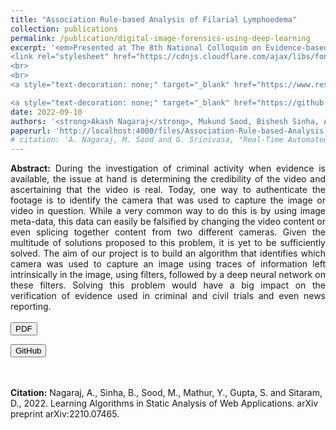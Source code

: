 ```yaml
---
title: "Association Rule-based Analysis of Filarial Lymphoedema"
collection: publications
permalink: /publication/digital-image-forensics-using-deep-learning
excerpt: '<em>Presented at The 8th National Colloquim on Evidence-based Integrative Medicine.</em>
<link rel="stylesheet" href="https://cdnjs.cloudflare.com/ajax/libs/font-awesome/6.2.0/css/all.min.css" integrity="sha512-xh6O/CkQoPOWDdYTDqeRdPCVd1SpvCA9XXcUnZS2FmJNp1coAFzvtCN9BmamE+4aHK8yyUHUSCcJHgXloTyT2A==" crossorigin="anonymous" referrerpolicy="no-referrer" />
<br>
<br>
<a style="text-decoration: none;" target="_blank" href="https://www.researchgate.net/publication/345346069_Association_Rule-based_Analysis_of_Filarial_lymphoedema"><button type="button" class="btn btn-primary" style="background-color: #bd1f36;"><i class="fa-solid fa-file-pdf"></i> ResearchGate</button></a>

<a style="text-decoration: none;" target="_blank" href="https://github.com/grassknoted/Digital-Image-Forensics"><button  style="background-color: #7ce38b;" type="button" class="btn btn-info"><i class="fa-brands fa-github"></i> GitHub</button></a>'
date: 2022-09-10
authors: '<strong>Akash Nagaraj</strong>, Mukund Sood, Bishesh Sinha, Ashok Raman, Dinkar Sitaram'
paperurl: 'http://localhost:4000/files/Association-Rule-based-Analysis-of-Filarial_Lymphoedema.pdf'
# citation: 'A. Nagaraj, M. Sood and G. Srinivasa, "Real-Time Automated Answer Scoring," 2018 IEEE 18th International Conference on Advanced Learning Technologies (ICALT), 2018, pp. 231-232, doi: 10.1109/ICALT.2018.00122.'
---
```

<link href="https://cdn.jsdelivr.net/npm/bootstrap@5.2.2/dist/css/bootstrap.min.css" rel="stylesheet" integrity="sha384-Zenh87qX5JnK2Jl0vWa8Ck2rdkQ2Bzep5IDxbcnCeuOxjzrPF/et3URy9Bv1WTRi" crossorigin="anonymous">
<script src="https://cdn.jsdelivr.net/npm/bootstrap@5.2.2/dist/js/bootstrap.bundle.min.js" integrity="sha384-OERcA2EqjJCMA+/3y+gxIOqMEjwtxJY7qPCqsdltbNJuaOe923+mo//f6V8Qbsw3" crossorigin="anonymous"></script>
<link rel="stylesheet" href="https://cdnjs.cloudflare.com/ajax/libs/font-awesome/6.2.0/css/all.min.css" integrity="sha512-xh6O/CkQoPOWDdYTDqeRdPCVd1SpvCA9XXcUnZS2FmJNp1coAFzvtCN9BmamE+4aHK8yyUHUSCcJHgXloTyT2A==" crossorigin="anonymous" referrerpolicy="no-referrer" />

<div style="text-align: justify; text-justify: inter-word;"><strong>Abstract:</strong> During the investigation of criminal activity when evidence is available, the issue at hand is determining the credibility of the video and ascertaining that the video is real. Today, one way to authenticate the footage is to identify the camera that was used to capture the image or video in question. While a very common way to do this is by using image meta-data, this data can easily be falsified by changing the video content or even splicing together content from two different cameras. Given the multitude of solutions proposed to this problem, it is yet to be sufficiently solved. The aim of our project is to build an algorithm that identifies which camera was used to capture an image using traces of information left intrinsically in the image, using filters, followed by a deep neural network on these filters. Solving this problem would have a big impact on the verification of evidence used in criminal and civil trials and even news reporting.</div>
<br>
<div>
<a style="text-decoration: none;" target="_blank" href="http://localhost:4000/files/Association-Rule-based-Analysis-of-Filarial_Lymphoedema.pdf"><button type="button" class="btn btn-primary"><i class="fa-solid fa-file-pdf"></i> PDF</button></a>

<a style="text-decoration: none;" target="_blank" href="https://github.com/grassknoted/Digital-Image-Forensics"><button type="button" class="btn btn-info"><i class="fa-brands fa-github"></i> GitHub</button></a>

<!-- <a style="text-decoration: none;" target="_blank" href="https://www.kaggle.com/competitions/sp-society-camera-model-identification/data"><button type="button" class="btn btn-warning"><i class="fa-solid fa-database"></i> Data</button></a>
</div> -->
<br><br>
<strong>Citation:</strong> Nagaraj, A., Sinha, B., Sood, M., Mathur, Y., Gupta, S. and Sitaram, D., 2022. Learning Algorithms in Static Analysis of Web Applications. arXiv preprint arXiv:2210.07465.
